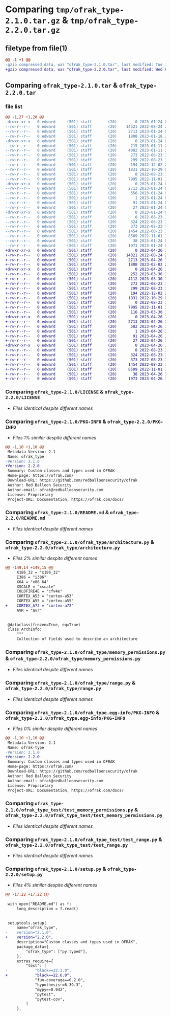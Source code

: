 # Comparing `tmp/ofrak_type-2.1.0.tar.gz` & `tmp/ofrak_type-2.2.0.tar.gz`

## filetype from file(1)

```diff
@@ -1 +1 @@
-gzip compressed data, was "ofrak_type-2.1.0.tar", last modified: Tue Jan 24 04:05:31 2023, max compression
+gzip compressed data, was "ofrak_type-2.2.0.tar", last modified: Wed Apr 26 19:02:11 2023, max compression
```

## Comparing `ofrak_type-2.1.0.tar` & `ofrak_type-2.2.0.tar`

### file list

```diff
@@ -1,27 +1,28 @@
-drwxr-xr-x   0 edward     (501) staff       (20)        0 2023-01-24 04:05:31.497058 ofrak_type-2.1.0/
--rw-r--r--   0 edward     (501) staff       (20)    14321 2022-08-24 21:38:35.000000 ofrak_type-2.1.0/LICENSE
--rw-r--r--   0 edward     (501) staff       (20)     2713 2023-01-24 04:05:31.496714 ofrak_type-2.1.0/PKG-INFO
--rw-r--r--   0 edward     (501) staff       (20)     1808 2023-01-18 23:40:02.000000 ofrak_type-2.1.0/README.md
-drwxr-xr-x   0 edward     (501) staff       (20)        0 2023-01-24 04:05:31.491696 ofrak_type-2.1.0/ofrak_type/
--rw-r--r--   0 edward     (501) staff       (20)      215 2023-01-11 21:57:41.000000 ofrak_type-2.1.0/ofrak_type/__init__.py
--rw-r--r--   0 edward     (501) staff       (20)     4082 2023-01-11 21:57:41.000000 ofrak_type-2.1.0/ofrak_type/architecture.py
--rw-r--r--   0 edward     (501) staff       (20)      273 2022-08-23 19:53:06.000000 ofrak_type-2.1.0/ofrak_type/bit_width.py
--rw-r--r--   0 edward     (501) staff       (20)      299 2022-08-23 19:53:06.000000 ofrak_type-2.1.0/ofrak_type/endianness.py
--rw-r--r--   0 edward     (501) staff       (20)      194 2022-12-02 22:19:26.000000 ofrak_type-2.1.0/ofrak_type/error.py
--rw-r--r--   0 edward     (501) staff       (20)     1831 2022-10-29 00:06:05.000000 ofrak_type-2.1.0/ofrak_type/memory_permissions.py
--rw-r--r--   0 edward     (501) staff       (20)        0 2022-08-23 19:53:06.000000 ofrak_type-2.1.0/ofrak_type/py.typed
--rw-r--r--   0 edward     (501) staff       (20)     7995 2022-11-01 16:30:05.000000 ofrak_type-2.1.0/ofrak_type/range.py
-drwxr-xr-x   0 edward     (501) staff       (20)        0 2023-01-24 04:05:31.493938 ofrak_type-2.1.0/ofrak_type.egg-info/
--rw-r--r--   0 edward     (501) staff       (20)     2713 2023-01-24 04:05:31.000000 ofrak_type-2.1.0/ofrak_type.egg-info/PKG-INFO
--rw-r--r--   0 edward     (501) staff       (20)      556 2023-01-24 04:05:31.000000 ofrak_type-2.1.0/ofrak_type.egg-info/SOURCES.txt
--rw-r--r--   0 edward     (501) staff       (20)        1 2023-01-24 04:05:31.000000 ofrak_type-2.1.0/ofrak_type.egg-info/dependency_links.txt
--rw-r--r--   0 edward     (501) staff       (20)       91 2023-01-24 04:05:31.000000 ofrak_type-2.1.0/ofrak_type.egg-info/requires.txt
--rw-r--r--   0 edward     (501) staff       (20)       27 2023-01-24 04:05:31.000000 ofrak_type-2.1.0/ofrak_type.egg-info/top_level.txt
-drwxr-xr-x   0 edward     (501) staff       (20)        0 2023-01-24 04:05:31.496003 ofrak_type-2.1.0/ofrak_type_test/
--rw-r--r--   0 edward     (501) staff       (20)        0 2022-08-23 19:53:06.000000 ofrak_type-2.1.0/ofrak_type_test/__init__.py
--rw-r--r--   0 edward     (501) staff       (20)      324 2022-08-23 19:53:06.000000 ofrak_type-2.1.0/ofrak_type_test/test_bitwidth.py
--rw-r--r--   0 edward     (501) staff       (20)      373 2022-08-23 19:53:06.000000 ofrak_type-2.1.0/ofrak_type_test/test_endianness.py
--rw-r--r--   0 edward     (501) staff       (20)     1454 2022-08-23 19:53:06.000000 ofrak_type-2.1.0/ofrak_type_test/test_memory_permissions.py
--rw-r--r--   0 edward     (501) staff       (20)     8509 2022-11-01 16:30:05.000000 ofrak_type-2.1.0/ofrak_type_test/test_range.py
--rw-r--r--   0 edward     (501) staff       (20)       38 2023-01-24 04:05:31.497140 ofrak_type-2.1.0/setup.cfg
--rw-r--r--   0 edward     (501) staff       (20)     1973 2023-01-24 04:01:33.000000 ofrak_type-2.1.0/setup.py
+drwxr-xr-x   0 edward     (501) staff       (20)        0 2023-04-26 19:02:11.517385 ofrak_type-2.2.0/
+-rw-r--r--   0 edward     (501) staff       (20)    14321 2022-08-24 21:38:35.000000 ofrak_type-2.2.0/LICENSE
+-rw-r--r--   0 edward     (501) staff       (20)     2713 2023-04-26 19:02:11.516986 ofrak_type-2.2.0/PKG-INFO
+-rw-r--r--   0 edward     (501) staff       (20)     1808 2023-02-02 23:02:32.000000 ofrak_type-2.2.0/README.md
+drwxr-xr-x   0 edward     (501) staff       (20)        0 2023-04-26 19:02:11.507638 ofrak_type-2.2.0/ofrak_type/
+-rw-r--r--   0 edward     (501) staff       (20)      252 2023-03-30 19:29:16.000000 ofrak_type-2.2.0/ofrak_type/__init__.py
+-rw-r--r--   0 edward     (501) staff       (20)     4112 2023-03-30 19:29:24.000000 ofrak_type-2.2.0/ofrak_type/architecture.py
+-rw-r--r--   0 edward     (501) staff       (20)      273 2022-08-23 19:53:06.000000 ofrak_type-2.2.0/ofrak_type/bit_width.py
+-rw-r--r--   0 edward     (501) staff       (20)      299 2022-08-23 19:53:06.000000 ofrak_type-2.2.0/ofrak_type/endianness.py
+-rw-r--r--   0 edward     (501) staff       (20)      194 2022-12-02 22:19:26.000000 ofrak_type-2.2.0/ofrak_type/error.py
+-rw-r--r--   0 edward     (501) staff       (20)     1831 2022-10-29 00:06:05.000000 ofrak_type-2.2.0/ofrak_type/memory_permissions.py
+-rw-r--r--   0 edward     (501) staff       (20)        0 2022-08-23 19:53:06.000000 ofrak_type-2.2.0/ofrak_type/py.typed
+-rw-r--r--   0 edward     (501) staff       (20)     7995 2022-11-01 16:30:05.000000 ofrak_type-2.2.0/ofrak_type/range.py
+-rw-r--r--   0 edward     (501) staff       (20)      116 2023-03-30 19:29:16.000000 ofrak_type-2.2.0/ofrak_type/symbol_type.py
+drwxr-xr-x   0 edward     (501) staff       (20)        0 2023-04-26 19:02:11.512300 ofrak_type-2.2.0/ofrak_type.egg-info/
+-rw-r--r--   0 edward     (501) staff       (20)     2713 2023-04-26 19:02:11.000000 ofrak_type-2.2.0/ofrak_type.egg-info/PKG-INFO
+-rw-r--r--   0 edward     (501) staff       (20)      582 2023-04-26 19:02:11.000000 ofrak_type-2.2.0/ofrak_type.egg-info/SOURCES.txt
+-rw-r--r--   0 edward     (501) staff       (20)        1 2023-04-26 19:02:11.000000 ofrak_type-2.2.0/ofrak_type.egg-info/dependency_links.txt
+-rw-r--r--   0 edward     (501) staff       (20)       91 2023-04-26 19:02:11.000000 ofrak_type-2.2.0/ofrak_type.egg-info/requires.txt
+-rw-r--r--   0 edward     (501) staff       (20)       27 2023-04-26 19:02:11.000000 ofrak_type-2.2.0/ofrak_type.egg-info/top_level.txt
+drwxr-xr-x   0 edward     (501) staff       (20)        0 2023-04-26 19:02:11.516125 ofrak_type-2.2.0/ofrak_type_test/
+-rw-r--r--   0 edward     (501) staff       (20)        0 2022-08-23 19:53:06.000000 ofrak_type-2.2.0/ofrak_type_test/__init__.py
+-rw-r--r--   0 edward     (501) staff       (20)      324 2022-08-23 19:53:06.000000 ofrak_type-2.2.0/ofrak_type_test/test_bitwidth.py
+-rw-r--r--   0 edward     (501) staff       (20)      373 2022-08-23 19:53:06.000000 ofrak_type-2.2.0/ofrak_type_test/test_endianness.py
+-rw-r--r--   0 edward     (501) staff       (20)     1454 2022-08-23 19:53:06.000000 ofrak_type-2.2.0/ofrak_type_test/test_memory_permissions.py
+-rw-r--r--   0 edward     (501) staff       (20)     8509 2022-11-01 16:30:05.000000 ofrak_type-2.2.0/ofrak_type_test/test_range.py
+-rw-r--r--   0 edward     (501) staff       (20)       38 2023-04-26 19:02:11.517515 ofrak_type-2.2.0/setup.cfg
+-rw-r--r--   0 edward     (501) staff       (20)     1973 2023-04-26 17:27:08.000000 ofrak_type-2.2.0/setup.py
```

### Comparing `ofrak_type-2.1.0/LICENSE` & `ofrak_type-2.2.0/LICENSE`

 * *Files identical despite different names*

### Comparing `ofrak_type-2.1.0/PKG-INFO` & `ofrak_type-2.2.0/PKG-INFO`

 * *Files 1% similar despite different names*

```diff
@@ -1,10 +1,10 @@
 Metadata-Version: 2.1
 Name: ofrak_type
-Version: 2.1.0
+Version: 2.2.0
 Summary: Custom classes and types used in OFRAK
 Home-page: https://ofrak.com/
 Download-URL: https://github.com/redballoonsecurity/ofrak
 Author: Red Balloon Security
 Author-email: ofrak@redballoonsecurity.com
 License: Proprietary
 Project-URL: Documentation, https://ofrak.com/docs/
```

### Comparing `ofrak_type-2.1.0/README.md` & `ofrak_type-2.2.0/README.md`

 * *Files identical despite different names*

### Comparing `ofrak_type-2.1.0/ofrak_type/architecture.py` & `ofrak_type-2.2.0/ofrak_type/architecture.py`

 * *Files 2% similar despite different names*

```diff
@@ -149,14 +149,15 @@
     X186_32 = "x186_32"
     I386 = "i386"
     X64 = "x86_64"
     XSCALE = "xscale"
     COLDFIRE4E = "cfv4e"
     CORTEX_A53 = "cortex-a53"
     CORTEX_A55 = "cortex-a55"
+    CORTEX_A72 = "cortex-a72"
     AVR = "avr"
 
 
 @dataclass(frozen=True, eq=True)
 class ArchInfo:
     """
     Collection of fields used to describe an architecture
```

### Comparing `ofrak_type-2.1.0/ofrak_type/memory_permissions.py` & `ofrak_type-2.2.0/ofrak_type/memory_permissions.py`

 * *Files identical despite different names*

### Comparing `ofrak_type-2.1.0/ofrak_type/range.py` & `ofrak_type-2.2.0/ofrak_type/range.py`

 * *Files identical despite different names*

### Comparing `ofrak_type-2.1.0/ofrak_type.egg-info/PKG-INFO` & `ofrak_type-2.2.0/ofrak_type.egg-info/PKG-INFO`

 * *Files 0% similar despite different names*

```diff
@@ -1,10 +1,10 @@
 Metadata-Version: 2.1
 Name: ofrak-type
-Version: 2.1.0
+Version: 2.2.0
 Summary: Custom classes and types used in OFRAK
 Home-page: https://ofrak.com/
 Download-URL: https://github.com/redballoonsecurity/ofrak
 Author: Red Balloon Security
 Author-email: ofrak@redballoonsecurity.com
 License: Proprietary
 Project-URL: Documentation, https://ofrak.com/docs/
```

### Comparing `ofrak_type-2.1.0/ofrak_type_test/test_memory_permissions.py` & `ofrak_type-2.2.0/ofrak_type_test/test_memory_permissions.py`

 * *Files identical despite different names*

### Comparing `ofrak_type-2.1.0/ofrak_type_test/test_range.py` & `ofrak_type-2.2.0/ofrak_type_test/test_range.py`

 * *Files identical despite different names*

### Comparing `ofrak_type-2.1.0/setup.py` & `ofrak_type-2.2.0/setup.py`

 * *Files 4% similar despite different names*

```diff
@@ -17,22 +17,22 @@
 
 with open("README.md") as f:
     long_description = f.read()
 
 
 setuptools.setup(
     name="ofrak_type",
-    version="2.1.0",
+    version="2.2.0",
     description="Custom classes and types used in OFRAK",
     package_data={
         "ofrak_type": ["py.typed"],
     },
     extras_require={
         "test": [
-            "black==22.3.0",
+            "black==22.6.0",
             "fun-coverage==0.2.0",
             "hypothesis~=6.39.3",
             "mypy==0.942",
             "pytest",
             "pytest-cov",
         ]
     },
```

